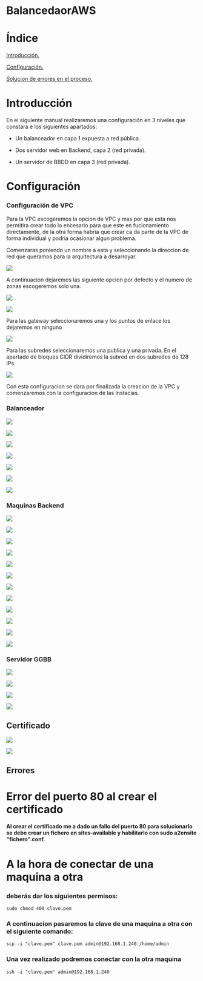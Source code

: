# BalancedaorAWS
# Índice
[Introducción.](#introducción)

[Configuración.](#configuración)

[Solucion de errores en el proceso.](#Errores)
# Introducción
En el siguiente manual realizaremos una configuración en 3 niveles que constara e los siguientes apartados:

* Un balanceador en capa 1 expuesta a red pública.

* Dos servidor web en Backend, capa 2 (red privada).

* Un servidor de BBDD en capa 3 (red privada).

# Configuración

### Configuración de VPC
Para la VPC escogeremos la opcion de VPC y mas por que esta nos permitira crear todo lo encesario para que este en fucionamiento directamente, de la otra forma habria que crear ca da parte de la VPC de forma individual y podria ocasionar algun problema.

Comenzaras poniendo un nombre a esta y seleccionando la direccion de red que queramos para la arquitectura a desarroyar.

![](fotos/Imagen1.png)

A continuacion dejaremos las siguiente opcion por defecto y el numero de zonas escogeremos solo una.

![](fotos/Imagen2.png)


![](fotos/Imagen3.png)

Para las gateway seleccionaremos una y los puntos de enlace los dejaremos en ninguno

![](fotos/Imagen4.png)

Para las subredes seleccionaremos una publica y una privada.
En el apartado de bloques CIDR dividiremos la subred en dos subredes de 128 IPs.

![](fotos/Imagen5.png)

Con esta configuracion se dara por finalizada la creacion de la VPC y comenzaremos con la configuracion de las instacias.
### Balanceador
![](fotos/Imagen7.png)

![](fotos/Imagen8.png)

![](fotos/Imagen9.png)

![](fotos/Imagen10.png)

![](fotos/Imagen11.png)

![](fotos/Imagen12.png)

![](fotos/Imagen13.png)
### Maquinas Backend
![](fotos/Imagen14.png)

![](fotos/Imagen15.png)

![](fotos/Imagen16.png)

![](fotos/Imagen17.png)

![](fotos/Imagen18.png)

![](fotos/Imagen19.png)

![](fotos/Imagen20.png)

![](fotos/Imagen22.png)

![](fotos/Imagen23.png)

![](fotos/Imagen24.png)

![](fotos/Imagen25.png)

![](fotos/Imagen26.png)

### Servidor GGBB

![](fotos/Imagen27.png)

![](fotos/Imagen28.png)

![](fotos/Imagen29.png)

![](fotos/Imagen30.png)
## Certificado

![](fotos/Imagen31.png)


![](fotos/Imagen33.png)


## Errores

# Error del puerto 80 al crear el certificado
#### Al crear el certificado me a dado un fallo del puerto 80 para solucionarlo se debe crear un fichero en sites-available y habilitarlo con sudo a2ensite "fichero".conf.
# A la hora de conectar de una maquina a otra
### deberás dar los siguientes permisos:
```
sudo chmod 400 clave.pem
```
### A continuacion pasaremos la clave de una maquina a otra con el siguiente comando:
```
scp -i "clave.pem" clave.pem admin@192.168.1.240:/home/admin
```
### Una vez realizado podremos conectar con la otra maquina
```
ssh -i "clave.pem" admin@192.168.1.240
```

